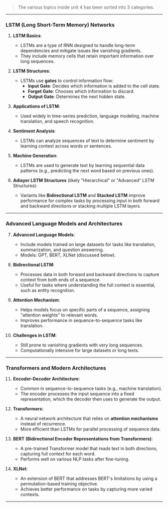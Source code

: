 > The various topics inside unit 4 has been sorted into 3 categories. 
---

### **LSTM (Long Short-Term Memory) Networks**

1. **LSTM Basics**:
   - LSTMs are a type of RNN designed to handle long-term dependencies and mitigate issues like vanishing gradients.
   - They include memory cells that retain important information over long sequences.

2. **LSTM Structures**:
   - LSTMs use **gates** to control information flow:
     - **Input Gate**: Decides which information is added to the cell state.
     - **Forget Gate**: Chooses which information to discard.
     - **Output Gate**: Determines the next hidden state.
   
3. **Applications of LSTM**:
   - Used widely in time-series prediction, language modeling, machine translation, and speech recognition.

4. **Sentiment Analysis**:
   - LSTMs can analyze sequences of text to determine sentiment by learning context across words or sentences.

5. **Machine Generation**:
   - LSTMs are used to generate text by learning sequential data patterns (e.g., predicting the next word based on previous ones).

6. **Adiayer LSTM Structures** (likely "Hierarchical" or "Advanced" LSTM Structures):
   - Variants like **Bidirectional LSTM** and **Stacked LSTM** improve performance for complex tasks by processing input in both forward and backward directions or stacking multiple LSTM layers.

---

### **Advanced Language Models and Architectures**

7. **Advanced Language Models**:
   - Include models trained on large datasets for tasks like translation, summarization, and question answering.
   - Models: GPT, BERT, XLNet (discussed below).

8. **Bidirectional LSTM**:
   - Processes data in both forward and backward directions to capture context from both ends of a sequence.
   - Useful for tasks where understanding the full context is essential, such as entity recognition.

9. **Attention Mechanism**:
   - Helps models focus on specific parts of a sequence, assigning "attention weights" to relevant words.
   - Improves performance in sequence-to-sequence tasks like translation.

10. **Challenges in LSTM**:
    - Still prone to vanishing gradients with very long sequences.
    - Computationally intensive for large datasets or long texts.

---

### **Transformers and Modern Architectures**

11. **Encoder-Decoder Architecture**:
    - Common in sequence-to-sequence tasks (e.g., machine translation).
    - The encoder processes the input sequence into a fixed representation, which the decoder then uses to generate the output.

12. **Transformers**:
    - A neural network architecture that relies on **attention mechanisms** instead of recurrence.
    - More efficient than LSTMs for parallel processing of sequence data.
   
13. **BERT (Bidirectional Encoder Representations from Transformers)**:
    - A pre-trained Transformer model that reads text in both directions, capturing full context for each word.
    - Performs well on various NLP tasks after fine-tuning.

14. **XLNet**:
    - An extension of BERT that addresses BERT's limitations by using a permutation-based training objective.
    - Achieves better performance on tasks by capturing more varied contexts.

---
